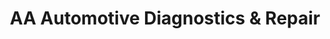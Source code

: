 ---
title: "AA Automotive Diagnostics & Repair"
url: /grand-junction/aa-automotive-diagnostics-and-repair/
shop: car repair
---